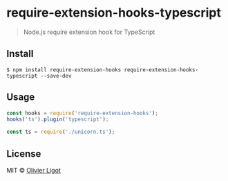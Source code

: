 # require-extension-hooks-typescript

> Node.js require extension hook for TypeScript


## Install

```
$ npm install require-extension-hooks require-extension-hooks-typescript --save-dev
```


## Usage

```js
const hooks = require('require-extension-hooks');
hooks('ts').plugin('typescript');

const ts = require('./unicorn.ts');
```

## License

MIT © [Olivier Ligot](https://oligot.be)
